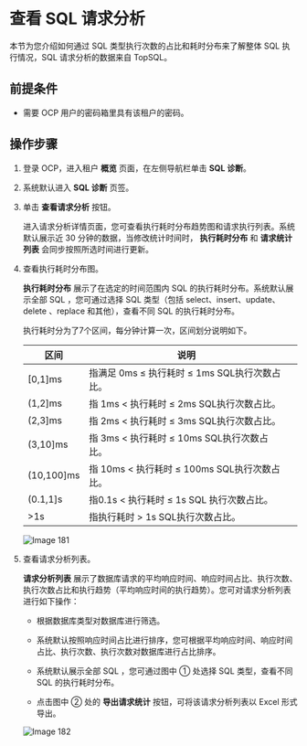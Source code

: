 查看 SQL 请求分析
================================

本节为您介绍如何通过 SQL 类型执行次数的占比和耗时分布来了解整体 SQL 执行情况，SQL 请求分析的数据来自 TopSQL。

前提条件
-------------------------

* 需要 OCP 用户的密码箱里具有该租户的密码。

操作步骤
-------------------------

1. 登录 OCP，进入租户 **概览** 页面，在左侧导航栏单击 **SQL 诊断**。

2. 系统默认进入 **SQL 诊断** 页签。

3. 单击 **查看请求分析** 按钮。

   进入请求分析详情页面，您可查看执行耗时分布趋势图和请求执行列表。系统默认展示近 30 分钟的数据，当修改统计时间时， **执行耗时分布** 和 **请求统计列表** 会同步按照所选时间进行更新。

4. 查看执行耗时分布图。

   **执行耗时分布** 展示了在选定的时间范围内 SQL 的执行耗时分布。系统默认展示全部 SQL ，您可通过选择 SQL 类型（包括 select、insert、update、delete 、replace 和其他），查看不同 SQL 的执行耗时分布。

   执行耗时分为了7个区间，每分钟计算一次，区间划分说明如下。

   |     区间      |  说明  ||
   |-------------|---|---|
   | \[0,1\]ms   | 指满足 0ms ≤ 执行耗时 ≤ 1ms SQL执行次数占比。 ||
   | (1,2\]ms    | 指 1ms \< 执行耗时 ≤ 2ms SQL执行次数占比。 ||
   | (2,3\]ms    | 指 2ms \< 执行耗时 ≤ 3ms SQL执行次数占比。 ||
   | (3,10\]ms   | 指 3ms \< 执行耗时 ≤ 10ms SQL执行次数占比。 ||
   | (10,100\]ms | 指 10ms \< 执行耗时 ≤ 100ms SQL执行次数占比。 ||
   | (0.1,1\]s   | 指0.1s \< 执行耗时 ≤ 1s SQL 执行次数占比。 ||
   | \>1s        | 指执行耗时 \> 1s SQL执行次数占比。 ||

   ![Image 181](https://help-static-aliyun-doc.aliyuncs.com/assets/img/zh-CN/9913489461/p429737.png)

5. 查看请求分析列表。

   **请求分析列表** 展示了数据库请求的平均响应时间、响应时间占比、执行次数、执行次数占比和执行趋势（平均响应时间的执行趋势）。您可对请求分析列表进行如下操作：
   * 根据数据库类型对数据库进行筛选。

   * 系统默认按照响应时间占比进行排序，您可根据平均响应时间、响应时间占比、执行次数、执行次数对数据库进行占比排序。

   * 系统默认展示全部 SQL ，您可通过图中 ① 处选择 SQL 类型，查看不同 SQL 的执行耗时分布。

   * 点击图中 ② 处的 **导出请求统计** 按钮，可将该请求分析列表以 Excel 形式导出。

   ![Image 182](https://help-static-aliyun-doc.aliyuncs.com/assets/img/zh-CN/9913489461/p429738.png)

